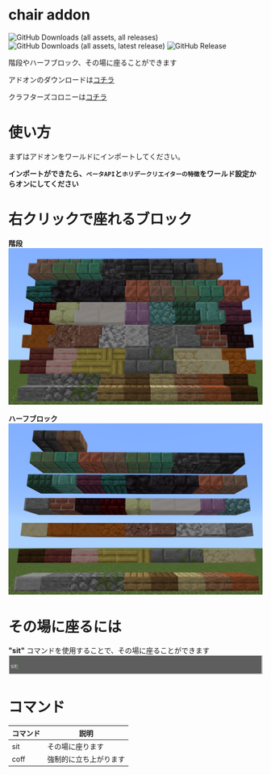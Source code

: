 # chair addon

![GitHub Downloads (all assets, all releases)](https://img.shields.io/github/downloads/Naruru-Addon/chair/total) ![GitHub Downloads (all assets, latest release)](https://img.shields.io/github/downloads/Naruru-Addon/chair/latest/total?color=green) ![GitHub Release](https://img.shields.io/github/v/release/Naruru-Addon/chair)
 
階段やハーフブロック、その場に座ることができます

アドオンのダウンロードは[コチラ](https://github.com/Naruru-Addon/chair/releases)

クラフターズコロニーは[コチラ](https://minecraft-mcworld.com/39215/)

# 使い方
まずはアドオンをワールドにインポートしてください。

__インポートができたら、``ベータAPI``と``ホリデークリエイターの特徴``をワールド設定からオンにしてください__

# 右クリックで座れるブロック

**階段**
![img](https://github.com/Naruru-Addon/assets/blob/main/chair/stairs.png)

**ハーフブロック**
![img](https://github.com/Naruru-Addon/assets/blob/main/chair/slabs.png)

# その場に座るには
**"sit"** コマンドを使用することで、その場に座ることができます
![img](https://github.com/Naruru-Addon/assets/blob/main/chair/sit_command.png)

# コマンド
| コマンド  | 説明 |
| ------------- | ------------- |
| sit  | その場に座ります |
| coff  | 強制的に立ち上がります |
